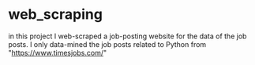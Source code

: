 # web_scraping
in this project I web-scraped a job-posting website for the data of the job posts.
I only data-mined the job posts related to Python from "https://www.timesjobs.com/"
